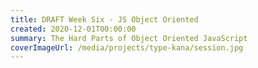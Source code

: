 ```yaml
---
title: DRAFT Week Six - JS Object Oriented
created: 2020-12-01T00:00:00
summary: The Hard Parts of Object Oriented JavaScript
coverImageUrl: /media/projects/type-kana/session.jpg
---
```


<script context="module">
  import { load } from "./_load"
  export { load }
</script>


